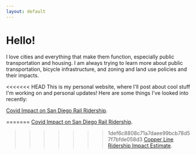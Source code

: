 ```yaml
---
layout: default
---
```




# Hello!

I love cities and everything that make them function, especially public transportation and housing. I am always trying to learn more about public transportation, bicycle infrastructure, and zoning and land use policies and their impacts.

<<<<<<< HEAD
This is my personal website, where I'll post about cool stuff I'm working on and personal updates! Here are some things I've looked into recently:

[Covid Impact on San Diego Rail Ridership](./CovidRidership.html).

=======
[Covid Impact on San Diego Rail Ridership](./CovidRidership.html).

>>>>>>> 1def6c8808c71a7daee99bcb78d57f7bfde058d3
[Copper Line Ridership Impact Estimate](./MTS_Copper_Line_Transfer_Estimate.html).

